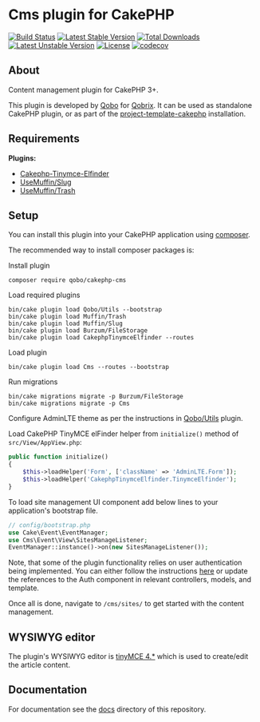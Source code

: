 # Cms plugin for CakePHP

[![Build Status](https://travis-ci.org/QoboLtd/cakephp-cms.svg?branch=master)](https://travis-ci.org/QoboLtd/cakephp-cms)
[![Latest Stable Version](https://poser.pugx.org/qobo/cakephp-cms/v/stable)](https://packagist.org/packages/qobo/cakephp-cms)
[![Total Downloads](https://poser.pugx.org/qobo/cakephp-cms/downloads)](https://packagist.org/packages/qobo/cakephp-cms)
[![Latest Unstable Version](https://poser.pugx.org/qobo/cakephp-cms/v/unstable)](https://packagist.org/packages/qobo/cakephp-cms)
[![License](https://poser.pugx.org/qobo/cakephp-cms/license)](https://packagist.org/packages/qobo/cakephp-cms)
[![codecov](https://codecov.io/gh/QoboLtd/cakephp-cms/branch/master/graph/badge.svg)](https://codecov.io/gh/QoboLtd/cakephp-cms)

## About

Content management plugin for CakePHP 3+.

This plugin is developed by [Qobo](https://www.qobo.biz) for [Qobrix](https://qobrix.com).  It can be used as standalone CakePHP plugin, or as part of the [project-template-cakephp](https://github.com/QoboLtd/project-template-cakephp) installation.

## Requirements

**Plugins:**
- [Cakephp-Tinymce-Elfinder](https://github.com/hashmode/cakephp-tinymce-elfinder)
- [UseMuffin/Slug](https://github.com/UseMuffin/Slug)
- [UseMuffin/Trash](https://github.com/UseMuffin/Trash)

## Setup

You can install this plugin into your CakePHP application using [composer](http://getcomposer.org).

The recommended way to install composer packages is:

Install plugin

```
composer require qobo/cakephp-cms
```

Load required plugins

```
bin/cake plugin load Qobo/Utils --bootstrap
bin/cake plugin load Muffin/Trash
bin/cake plugin load Muffin/Slug
bin/cake plugin load Burzum/FileStorage
bin/cake plugin load CakephpTinymceElfinder --routes
```

Load plugin

```
bin/cake plugin load Cms --routes --bootstrap

```

Run migrations

```
bin/cake migrations migrate -p Burzum/FileStorage
bin/cake migrations migrate -p Cms
```

Configure AdminLTE theme as per the instructions in
[Qobo/Utils](https://github.com/QoboLtd/cakephp-utils/) plugin.

Load CakePHP TinyMCE elFinder helper from `initialize()` method of `src/View/AppView.php`:

```php
public function initialize()
{
    $this->loadHelper('Form', ['className' => 'AdminLTE.Form']);
    $this->loadHelper('CakephpTinymceElfinder.TinymceElfinder');
}
```

To load site management UI component add below lines to your application's bootstrap file.

```php
// config/bootstrap.php
use Cake\Event\EventManager;
use Cms\Event\View\SitesManageListener;
EventManager::instance()->on(new SitesManageListener());
```

Note, that some of the plugin functionality relies on user authentication being implemented.
You can either follow the instructions [here](https://book.cakephp.org/3.0/en/tutorials-and-examples/blog-auth-example/auth.html)
or update the references to the Auth component in relevant controllers, models, and template.

Once all is done, navigate to `/cms/sites/` to get started with the content management.

## WYSIWYG editor

The plugin's WYSIWYG editor is [tinyMCE 4.*](https://www.tinymce.com) which is used to create/edit the article content.

## Documentation

For documentation see the [docs](docs/README.md) directory of this repository.
